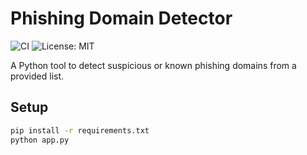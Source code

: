 # Phishing Domain Detector
![CI](https://github.com/<you>/PhishingDomainDetector/actions/workflows/ci.yml/badge.svg)
![License: MIT](https://img.shields.io/badge/License-MIT-blue.svg)


A Python tool to detect suspicious or known phishing domains from a provided list.

## Setup
```bash
pip install -r requirements.txt
python app.py
